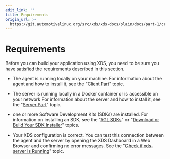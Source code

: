 ```yaml
---
edit_link: ''
title: Requirements
origin_url: >-
  https://git.automotivelinux.org/src/xds/xds-docs/plain/docs/part-1/create-app-requirements.md?h=halibut
---
```


<!-- WARNING: This file is generated by fetch_docs.js using /home/boron/Documents/AGL/docs-webtemplate/site/_data/tocs/devguides/halibut/xds-docs-guides-devguides-book.yml -->

# Requirements

Before you can build your application using XDS, you need to be
sure you have satisfied the requirements described in this section.

- The agent is running locally on your machine.
  For information about the agent and how to install it, see the
  "[Client Part](client-part.html)" topic.

- The server is running locally in a Docker container
  or is accessible on your network
  For information about the server and how to install it, see the
  "[Server Part](server-part.html)" topic.

- one or more Software Development Kits (SDKs) are installed.
  For information on installing an SDK, see the
  "[AGL SDKs](install-sdk.html)" or
  "[Download or Build Your SDK Installer](../../../../getting_started/reference/getting-started/app-workflow-sdk.html)"
  topics.

- Your XDS configuration is correct.
  You can test this connection between the agent and the server
  by opening the XDS Dashboard in a Web Browser and confirming
  no error messages.
  See the
  "[Check if xds-server is Running](server-part.html#check-if-xds-server-is-running)"
  topic.
